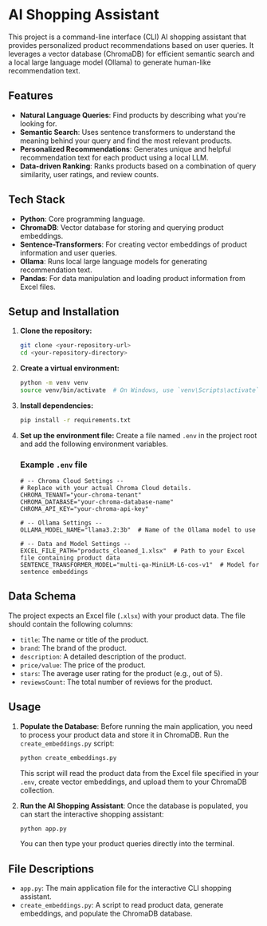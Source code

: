 # AI Shopping Assistant

This project is a command-line interface (CLI) AI shopping assistant that provides personalized product recommendations based on user queries. It leverages a vector database (ChromaDB) for efficient semantic search and a local large language model (Ollama) to generate human-like recommendation text.

## Features

- **Natural Language Queries**: Find products by describing what you're looking for.
- **Semantic Search**: Uses sentence transformers to understand the meaning behind your query and find the most relevant products.
- **Personalized Recommendations**: Generates unique and helpful recommendation text for each product using a local LLM.
- **Data-driven Ranking**: Ranks products based on a combination of query similarity, user ratings, and review counts.

## Tech Stack

- **Python**: Core programming language.
- **ChromaDB**: Vector database for storing and querying product embeddings.
- **Sentence-Transformers**: For creating vector embeddings of product information and user queries.
- **Ollama**: Runs local large language models for generating recommendation text.
- **Pandas**: For data manipulation and loading product information from Excel files.

## Setup and Installation

1.  **Clone the repository:**
    ```bash
    git clone <your-repository-url>
    cd <your-repository-directory>
    ```

2.  **Create a virtual environment:**
    ```bash
    python -m venv venv
    source venv/bin/activate  # On Windows, use `venv\Scripts\activate`
    ```

3.  **Install dependencies:**
    ```bash
    pip install -r requirements.txt
    ```


4.  **Set up the environment file:**
    Create a file named `.env` in the project root and add the following environment variables. 

    ### Example `.env` file
    ```env
    # -- Chroma Cloud Settings --
    # Replace with your actual Chroma Cloud details.
    CHROMA_TENANT="your-chroma-tenant"
    CHROMA_DATABASE="your-chroma-database-name"
    CHROMA_API_KEY="your-chroma-api-key"

    # -- Ollama Settings --
    OLLAMA_MODEL_NAME="llama3.2:3b"  # Name of the Ollama model to use

    # -- Data and Model Settings --
    EXCEL_FILE_PATH="products_cleaned_1.xlsx"  # Path to your Excel file containing product data
    SENTENCE_TRANSFORMER_MODEL="multi-qa-MiniLM-L6-cos-v1"  # Model for sentence embeddings
    ```

## Data Schema

The project expects an Excel file (`.xlsx`) with your product data. The file should contain the following columns:

- `title`: The name or title of the product.
- `brand`: The brand of the product.
- `description`: A detailed description of the product.
- `price/value`: The price of the product.
- `stars`: The average user rating for the product (e.g., out of 5).
- `reviewsCount`: The total number of reviews for the product.

## Usage

1.  **Populate the Database**:
    Before running the main application, you need to process your product data and store it in ChromaDB. Run the `create_embeddings.py` script:
    ```bash
    python create_embeddings.py
    ```
    This script will read the product data from the Excel file specified in your `.env`, create vector embeddings, and upload them to your ChromaDB collection.

2.  **Run the AI Shopping Assistant**:
    Once the database is populated, you can start the interactive shopping assistant:
    ```bash
    python app.py
    ```
    You can then type your product queries directly into the terminal.

## File Descriptions

- `app.py`: The main application file for the interactive CLI shopping assistant.
- `create_embeddings.py`: A script to read product data, generate embeddings, and populate the ChromaDB database.
